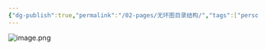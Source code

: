 ```yaml
---
{"dg-publish":true,"permalink":"/02-pages/无环图目录结构/","tags":["personal/blog","os/file"]}
---
```


![image.png](https://yelanyanyu-img-bed.oss-cn-hangzhou.aliyuncs.com/img/blog/2024/10/20241018212457.png)
